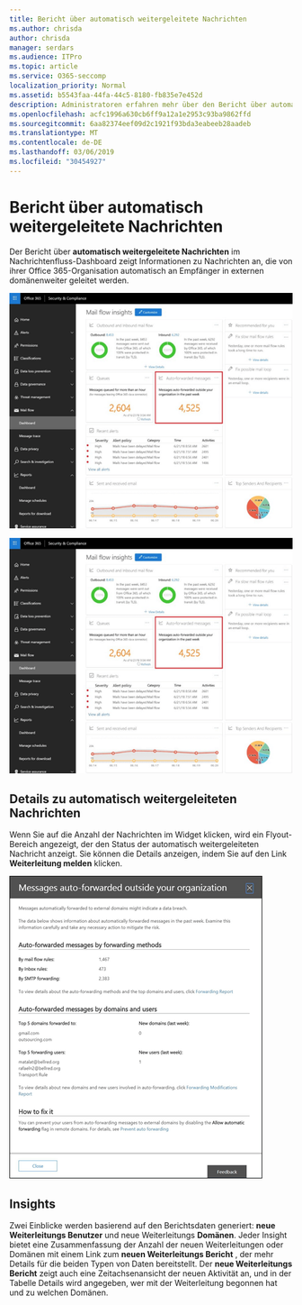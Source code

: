 ```yaml
---
title: Bericht über automatisch weitergeleitete Nachrichten
ms.author: chrisda
author: chrisda
manager: serdars
ms.audience: ITPro
ms.topic: article
ms.service: O365-seccomp
localization_priority: Normal
ms.assetid: b5543faa-44fa-44c5-8180-fb835e7e452d
description: Administratoren erfahren mehr über den Bericht über automatisch weitergeleitete Nachrichten im Nachrichtenfluss-Dashboard im Office 365 Security & Compliance Center.
ms.openlocfilehash: acfc1996a630cb6ff9a12a1e2953c93ba9862ffd
ms.sourcegitcommit: 6aa82374eef09d2c1921f93bda3eabeeb28aadeb
ms.translationtype: MT
ms.contentlocale: de-DE
ms.lasthandoff: 03/06/2019
ms.locfileid: "30454927"
---
```

# <a name="auto-forwarded-messages-report"></a>Bericht über automatisch weitergeleitete Nachrichten

Der Bericht über **automatisch weitergeleitete Nachrichten** im Nachrichtenfluss-Dashboard zeigt Informationen zu Nachrichten an, die von ihrer Office 365-Organisation automatisch an Empfänger in externen domänenweiter geleitet werden.

![x](media/8bc2600b-71c3-4b37-b4d0-9435fe0cfc8d.png)

![Der Bericht über automatisch weitergeleitete Nachrichten im Nachrichtenfluss-Dashboard im Office 365 Security & Compliance Center](media/8bc2600b-71c3-4b37-b4d0-9435fe0cfc8d.png)

## <a name="auto-forwarded-messages-details"></a>Details zu automatisch weitergeleiteten Nachrichten

Wenn Sie auf die Anzahl der Nachrichten im Widget klicken, wird ein Flyout-Bereich angezeigt, der den Status der automatisch weitergeleiteten Nachricht anzeigt. Sie können die Details anzeigen, indem Sie auf den Link **Weiterleitung melden** klicken.

![Das Detail Flyout für den Bericht "automatisch weitergeleitete Nachrichten" im Office 365 Security & Compliance Center](media/87d0fb1e-d2ef-4901-b17c-ec32d23a539e.png)

## <a name="insights"></a>Insights

Zwei Einblicke werden basierend auf den Berichtsdaten generiert: **neue Weiterleitungs Benutzer** und neue Weiterleitungs **Domänen**. Jeder Insight bietet eine Zusammenfassung der Anzahl der neuen Weiterleitungen oder Domänen mit einem Link zum **neuen Weiterleitungs Bericht** , der mehr Details für die beiden Typen von Daten bereitstellt. Der **neue Weiterleitungs Bericht** zeigt auch eine Zeitachsenansicht der neuen Aktivität an, und in der Tabelle Details wird angegeben, wer mit der Weiterleitung begonnen hat und zu welchen Domänen.
